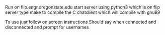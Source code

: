 Run on flip.engr.oregonstate.edu
start server using python3 which is on flip server
type make to compile the C chatclient which will compile with gnu89

To use just follow on screen instructions
Should say when connected and disconnected and prompt for usernames
